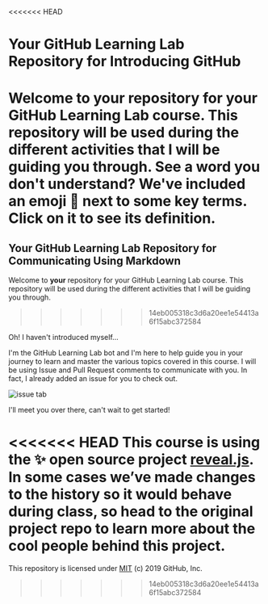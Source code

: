 <<<<<<< HEAD
# Your GitHub Learning Lab Repository for Introducing GitHub

Welcome to **your** repository for your GitHub Learning Lab course. This repository will be used during the different activities that I will be guiding you through. See a word you don't understand? We've included an emoji 📖 next to some key terms. Click on it to see its definition.
=======
## Your GitHub Learning Lab Repository for Communicating Using Markdown

Welcome to **your** repository for your GitHub Learning Lab course. This repository will be used during the different activities that I will be guiding you through.
>>>>>>> 14eb005318c3d6a20ee1e54413a6f15abc372584

Oh! I haven't introduced myself...

I'm the GitHub Learning Lab bot and I'm here to help guide you in your journey to learn and master the various topics covered in this course. I will be using Issue and Pull Request comments to communicate with you. In fact, I already added an issue for you to check out.

![issue tab](https://lab.github.com/public/images/issue_tab.png)

I'll meet you over there, can't wait to get started!

<<<<<<< HEAD
This course is using the :sparkles: open source project [reveal.js](https://github.com/hakimel/reveal.js/). In some cases we’ve made changes to the history so it would behave during class, so head to the original project repo to learn more about the cool people behind this project.
=======
This repository is licensed under [MIT](../LICENSE) (c) 2019 GitHub, Inc.
>>>>>>> 14eb005318c3d6a20ee1e54413a6f15abc372584
